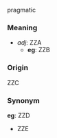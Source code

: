 pragmatic
### Meaning
+ _adj_: ZZA
    + __eg__: ZZB

### Origin

ZZC

### Synonym

__eg__: ZZD

+ ZZE


